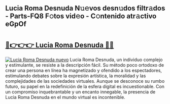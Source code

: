 ## Lucia Roma Desnuda N𝚞𝚎vos desn𝚞dos filtr𝚊dos - Parts-FQ8 F𝚘tos vid𝚎o - C𝚘ntenido atr𝚊ctivo eGpOf

# <h2><a href="http://mb1mbuq.tromn.icu/?c=Lucia+Roma+Desnuda">🔗👉👉👉 Lucia Roma Desnuda 🔗🔗</a></h2>

[![Lucia Roma Desnuda nuevo](https://i.imgur.com/pEAQMta.gif)](http://mb1mbuq.tromn.icu/?c=Lucia+Roma+Desnuda)
Lucia Roma Desnuda, un individuo complejo y estimulante, se resiste a la descripción fácil. Su método poco ortodoxo de crear una persona en línea ha magnetizado y ofendido a los espectadores, estimulando debates sobre la expresión artística, la moralidad y las complejidades de las sociedades virtuales. Aunque se desconoce su rumbo futuro, su papel en la redefinición de la esfera digital es incuestionable. Con un compromiso inquebrantable y un encanto innegable, la presencia de Lucia Roma Desnuda en el mundo virtual es incontenible.
